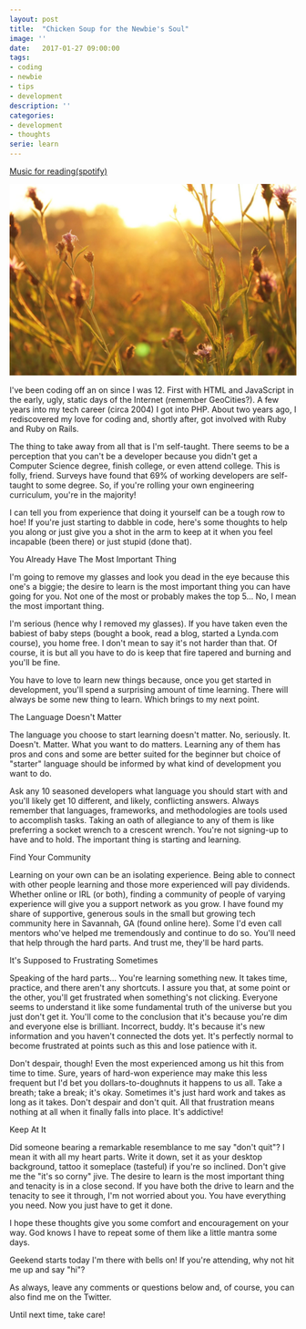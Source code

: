 ```yaml
---
layout: post
title:  "Chicken Soup for the Newbie's Soul"
image: ''
date:   2017-01-27 09:00:00
tags:
- coding
- newbie
- tips
- development
description: ''
categories:
- development
- thoughts
serie: learn
---
```


<p class="music-read"><a href="spotify:user:spotify:playlist:67nMZWgcUxNa5uaiyLDR2x">Music for reading(spotify)</a></p>

<img src="../img/posts/chickensoup.jpeg">

I've been coding off an on since I was 12. First with HTML and JavaScript in the early, ugly, static days of the Internet (remember GeoCities?). A few years into my tech career (circa 2004) I got into PHP. About two years ago, I rediscovered my love for coding and, shortly after, got involved with Ruby and Ruby on Rails.

The thing to take away from all that is I'm self-taught. There seems to be a perception that you can't be a developer because you didn't get a Computer Science degree, finish college, or even attend college. This is folly, friend. Surveys have found that 69% of working developers are self-taught to some degree. So, if you're rolling your own engineering curriculum, you're in the majority!

I can tell you from experience that doing it yourself can be a tough row to hoe! If you're just starting to dabble in code, here's some thoughts to help you along or just give you a shot in the arm to keep at it when you feel incapable (been there) or just stupid (done that).



You Already Have The Most Important Thing

I'm going to remove my glasses and look you dead in the eye because this one's a biggie; the desire to learn is the most important thing you can have going for you. Not one of the most or probably makes the top 5... No, I mean the most important thing.

I'm serious (hence why I removed my glasses). If you have taken even the babiest of baby steps (bought a book, read a blog, started a Lynda.com course), you home free. I don't mean to say it's not harder than that. Of course, it is but all you have to do is keep that fire tapered and burning and you'll be fine.

You have to love to learn new things because, once you get started in development, you'll spend a surprising amount of time learning. There will always be some new thing to learn. Which brings to my next point.

The Language Doesn't Matter

The language you choose to start learning doesn't matter. No, seriously. It. Doesn't. Matter. What you want to do matters. Learning any of them has pros and cons and some are better suited for the beginner but choice of "starter" language should be informed by what kind of development you want to do.

Ask any 10 seasoned developers what language you should start with and you'll likely get 10 different, and likely, conflicting answers. Always remember that languages, frameworks, and methodologies are tools used to accomplish tasks. Taking an oath of allegiance to any of them is like preferring a socket wrench to a crescent wrench. You're not signing-up to have and to hold. The important thing is starting and learning.

Find Your Community

Learning on your own can be an isolating experience. Being able to connect with other people learning and those more experienced will pay dividends. Whether online or IRL (or both), finding a community of people of varying experience will give you a support network as you grow. I have found my share of supportive, generous souls in the small but growing tech community here in Savannah, GA (found online here). Some I'd even call mentors who've helped me tremendously and continue to do so. You'll need that help through the hard parts. And trust me, they'll be hard parts.

It's Supposed to Frustrating Sometimes

Speaking of the hard parts... You're learning something new. It takes time, practice, and there aren't any shortcuts. I assure you that, at some point or the other, you'll get frustrated when something's not clicking. Everyone seems to understand it like some fundamental truth of the universe but you just don't get it. You'll come to the conclusion that it's because you're dim and everyone else is brilliant. Incorrect, buddy. It's because it's new information and you haven't connected the dots yet. It's perfectly normal to become frustrated at points such as this and lose patience with it.

Don't despair, though! Even the most experienced among us hit this from time to time. Sure, years of hard-won experience may make this less frequent but I'd bet you dollars-to-doughnuts it happens to us all. Take a breath; take a break; it's okay. Sometimes it's just hard work and takes as long as it takes. Don't despair and don't quit. All that frustration means nothing at all when it finally falls into place. It's addictive!

Keep At It

Did someone bearing a remarkable resemblance to me say "don't quit"? I mean it with all my heart parts. Write it down, set it as your desktop background, tattoo it someplace (tasteful) if you're so inclined. Don't give me the "it's so corny" jive. The desire to learn is the most important thing and tenacity is in a close second. If you have both the drive to learn and the tenacity to see it through, I'm not worried about you. You have everything you need. Now you just have to get it done.

I hope these thoughts give you some comfort and encouragement on your way. God knows I have to repeat some of them like a little mantra some days.

Geekend starts today I'm there with bells on! If you're attending, why not hit me up and say "hi"?

As always, leave any comments or questions below and, of course, you can also find me on the Twitter.

Until next time, take care!